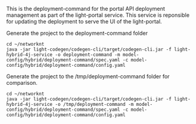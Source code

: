 This is the deployment-command for the portal API deployment management as part of the light-portal service. This service is reponsible for updating the deployment to serve the UI of the light-portal.

Generate the project to the deployment-command folder

```
cd ~/networknt
java -jar light-codegen/codegen-cli/target/codegen-cli.jar -f light-hybrid-4j-service -o deployment-command -m model-config/hybrid/deployment-command/spec.yaml -c model-config/hybrid/deployment-command/config.yaml
```

Generate the project to the /tmp/deployment-command folder for comparison. 

```
cd ~/networknt
java -jar light-codegen/codegen-cli/target/codegen-cli.jar -f light-hybrid-4j-service -o /tmp/deployment-command -m model-config/hybrid/deployment-command/spec.yaml -c model-config/hybrid/deployment-command/config.yaml
```
